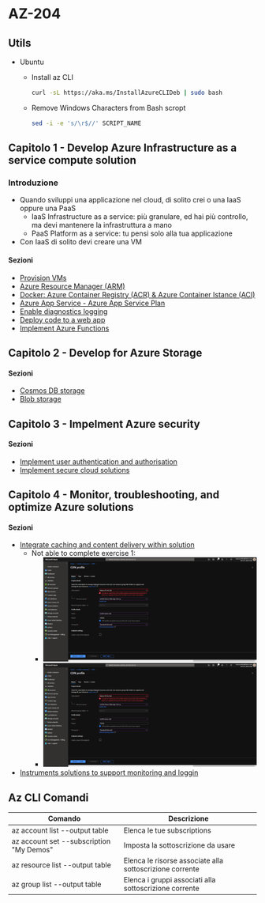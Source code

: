 # AZ-204

## Utils

- Ubuntu
  - Install az CLI
  
    ```bash
    curl -sL https://aka.ms/InstallAzureCLIDeb | sudo bash
    ```

  - Remove Windows Characters from Bash scropt

    ```bash
    sed -i -e 's/\r$//' SCRIPT_NAME
    ```

## Capitolo 1 - Develop Azure Infrastructure as a service compute solution

### Introduzione

- Quando sviluppi una applicazione nel cloud, di solito crei o una IaaS oppure una PaaS
  - IaaS Infrastructure as a service: più granulare, ed hai più controllo, ma devi mantenere la infrastruttura a mano
  - PaaS Platform as a service: tu pensi solo alla tua applicazione
- Con IaaS di solito devi creare una VM

#### Sezioni

- [Provision VMs](./Chapter01/01_01_01_Provision_Vm/)
- [Azure Resource Manager (ARM)](./Chapter01/01_01_03_CreateVm_Arm/)
- [Docker: Azure Container Registry (ACR) & Azure Container Istance (ACI)](./Chapter01/01_01_05_Docker/)
- [Azure App Service - Azure App Service Plan](./Chapter01/01_02_01_Azure_App_Service_webapp/)
- [Enable diagnostics logging](./Chapter01/01_02_02_diagnostic_logging/)
- [Deploy code to a web app](./Chapter01/01_02_03_deploy_code_webapp/)
- [Implement Azure Functions](./Chapter01/01_03_01_Implement_Azure_Functions/)

## Capitolo 2 - Develop for Azure Storage

#### Sezioni

- [Cosmos DB storage](./Chapter02/02_01_cosmos_db_storage/)
- [Blob storage](./Chapter02/02_02_blob_storage/)

## Capitolo 3 - Impelment Azure security

#### Sezioni

- [Implement user authentication and authorisation](./Chapter03/03_01_authentication_authorisation/)
- [Implement secure cloud solutions](./Chapter03/03_02_secure_cloud_solutions/)

## Capitolo 4 - Monitor, troubleshooting, and optimize Azure solutions

#### Sezioni

- [Integrate caching and content delivery within solution](./Chapter04/04_01_integrate_caching_and_content_delivery/)
  - Not able to complete exercise 1:
    - ![No access](./Chapter04/04_01_integrate_caching_and_content_delivery/cdnIssue1.png)
    - ![No access](./Chapter04/04_01_integrate_caching_and_content_delivery/cdnIssue1.png)
- [Instruments solutions to support monitoring and loggin](./Chapter04/04_02_monitor_and_logging/)

## Az CLI Comandi

| Comando | Descrizione |
|----|----|
| az account list --output table | Elenca le tue subscriptions |
| az account set --subscription "My Demos" | Imposta la sottoscrizione da usare |
| az resource list --output table | Elenca le risorse associate alla sottoscrizione corrente |
| az group list --output table | Elenca i gruppi associati alla sottoscrizione corrente |
